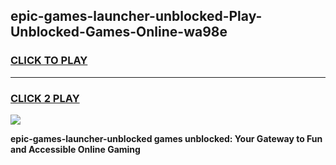
## epic-games-launcher-unblocked-Play-Unblocked-Games-Online-wa98e
<h3>
<a href="https://premium76.site?title=epic-games-launcher-unblocked&ref=24A">CLICK TO PLAY</a></h3>
<hr>

<h3>
<a href="https://premium76.site?title=epic-games-launcher-unblocked&ref=24A">CLICK 2 PLAY</a>
  
</h3>

<a href="https://premium76.site?title=epic-games-launcher-unblocked&ref=24A"><img src="https://clearcache.store/games.png"></a>


**epic-games-launcher-unblocked games unblocked: Your Gateway to Fun and Accessible Online Gaming**
